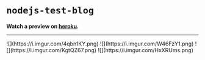 # `nodejs-test-blog`
**Watch a preview on <a href="https://testblognodejs.herokuapp.com/">heroku</a>.**
<hr>
![](https://i.imgur.com/4qbn1KY.png)
![](https://i.imgur.com/W46FzY1.png)
![](https://i.imgur.com/KgtQZ67.png)
![](https://i.imgur.com/HxXRUms.png)
